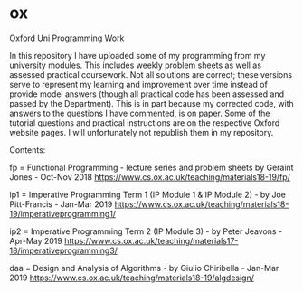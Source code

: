 # ox
Oxford Uni Programming Work

In this repository I have uploaded some of my programming from my university modules.
This includes weekly problem sheets as well as assessed practical coursework.
Not all solutions are correct; these versions serve to represent my learning and improvement over time instead of provide model answers (though all practical code has been assessed and passed by the Department). This is in part because my corrected code, with answers to the questions I have commented, is on paper.
Some of the tutorial questions and practical instructions are on the respective Oxford website pages. I will unfortunately not republish them in my repository.

Contents:

fp = Functional Programming - lecture series and problem sheets by Geraint Jones - Oct-Nov 2018
https://www.cs.ox.ac.uk/teaching/materials18-19/fp/

ip1 = Imperative Programming Term 1 (IP Module 1 & IP Module 2) - by Joe Pitt-Francis - Jan-Mar 2019
https://www.cs.ox.ac.uk/teaching/materials18-19/imperativeprogramming1/

ip2 = Imperative Programming Term 2 (IP Module 3) - by Peter Jeavons - Apr-May 2019
https://www.cs.ox.ac.uk/teaching/materials17-18/imperativeprogramming3/

daa = Design and Analysis of Algorithms - by Giulio Chiribella - Jan-Mar 2019
https://www.cs.ox.ac.uk/teaching/materials18-19/algdesign/
